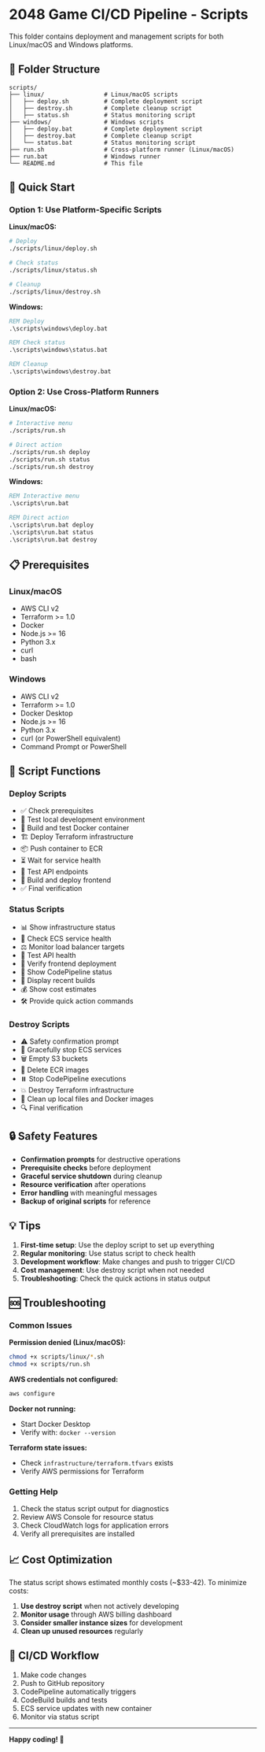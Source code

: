 # 2048 Game CI/CD Pipeline - Scripts

This folder contains deployment and management scripts for both Linux/macOS and Windows platforms.

## 📁 Folder Structure

```
scripts/
├── linux/                 # Linux/macOS scripts
│   ├── deploy.sh          # Complete deployment script
│   ├── destroy.sh         # Complete cleanup script
│   ├── status.sh          # Status monitoring script
├── windows/               # Windows scripts
│   ├── deploy.bat         # Complete deployment script
│   ├── destroy.bat        # Complete cleanup script
│   └── status.bat         # Status monitoring script
├── run.sh                 # Cross-platform runner (Linux/macOS)
├── run.bat                # Windows runner
└── README.md              # This file
```

## 🚀 Quick Start

### Option 1: Use Platform-Specific Scripts

**Linux/macOS:**
```bash
# Deploy
./scripts/linux/deploy.sh

# Check status
./scripts/linux/status.sh

# Cleanup
./scripts/linux/destroy.sh
```

**Windows:**
```cmd
REM Deploy
.\scripts\windows\deploy.bat

REM Check status
.\scripts\windows\status.bat

REM Cleanup
.\scripts\windows\destroy.bat
```

### Option 2: Use Cross-Platform Runners

**Linux/macOS:**
```bash
# Interactive menu
./scripts/run.sh

# Direct action
./scripts/run.sh deploy
./scripts/run.sh status
./scripts/run.sh destroy
```

**Windows:**
```cmd
REM Interactive menu
.\scripts\run.bat

REM Direct action
.\scripts\run.bat deploy
.\scripts\run.bat status
.\scripts\run.bat destroy
```

## 📋 Prerequisites

### Linux/macOS
- AWS CLI v2
- Terraform >= 1.0
- Docker
- Node.js >= 16
- Python 3.x
- curl
- bash

### Windows
- AWS CLI v2
- Terraform >= 1.0
- Docker Desktop
- Node.js >= 16
- Python 3.x
- curl (or PowerShell equivalent)
- Command Prompt or PowerShell

## 🔧 Script Functions

### Deploy Scripts
- ✅ Check prerequisites
- 🧪 Test local development environment
- 🐳 Build and test Docker container
- 🏗️ Deploy Terraform infrastructure
- 📦 Push container to ECR
- ⏳ Wait for service health
- 🧪 Test API endpoints
- 🎨 Build and deploy frontend
- ✅ Final verification

### Status Scripts
- 📊 Show infrastructure status
- 🐳 Check ECS service health
- ⚖️ Monitor load balancer targets
- 🔗 Test API health
- 🎨 Verify frontend deployment
- 🔄 Show CodePipeline status
- 🔨 Display recent builds
- 💰 Show cost estimates
- 🛠️ Provide quick action commands

### Destroy Scripts
- ⚠️ Safety confirmation prompt
- 🛑 Gracefully stop ECS services
- 🗑️ Empty S3 buckets
- 🐳 Delete ECR images
- ⏸️ Stop CodePipeline executions
- 💥 Destroy Terraform infrastructure
- 🧹 Clean up local files and Docker images
- 🔍 Final verification

## 🔒 Safety Features

- **Confirmation prompts** for destructive operations
- **Prerequisite checks** before deployment
- **Graceful service shutdown** during cleanup
- **Resource verification** after operations
- **Error handling** with meaningful messages
- **Backup of original scripts** for reference

## 💡 Tips

1. **First-time setup**: Use the deploy script to set up everything
2. **Regular monitoring**: Use status script to check health
3. **Development workflow**: Make changes and push to trigger CI/CD
4. **Cost management**: Use destroy script when not needed
5. **Troubleshooting**: Check the quick actions in status output

## 🆘 Troubleshooting

### Common Issues

**Permission denied (Linux/macOS):**
```bash
chmod +x scripts/linux/*.sh
chmod +x scripts/run.sh
```

**AWS credentials not configured:**
```bash
aws configure
```

**Docker not running:**
- Start Docker Desktop
- Verify with: `docker --version`

**Terraform state issues:**
- Check `infrastructure/terraform.tfvars` exists
- Verify AWS permissions for Terraform

### Getting Help

1. Check the status script output for diagnostics
2. Review AWS Console for resource status
3. Check CloudWatch logs for application errors
4. Verify all prerequisites are installed

## 📈 Cost Optimization

The status script shows estimated monthly costs (~$33-42). To minimize costs:

1. **Use destroy script** when not actively developing
2. **Monitor usage** through AWS billing dashboard
3. **Consider smaller instance sizes** for development
4. **Clean up unused resources** regularly

## 🔄 CI/CD Workflow

1. Make code changes
2. Push to GitHub repository
3. CodePipeline automatically triggers
4. CodeBuild builds and tests
5. ECS service updates with new container
6. Monitor via status script

---

**Happy coding! 🎉**